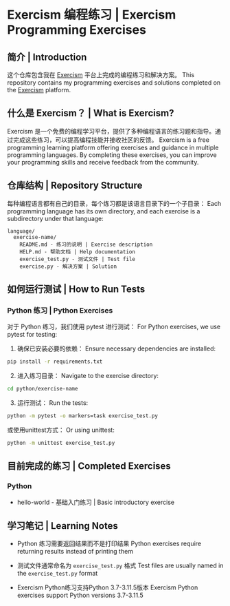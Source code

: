 # Exercism 编程练习 | Exercism Programming Exercises

## 简介 | Introduction

这个仓库包含我在 [Exercism](https://exercism.org/) 平台上完成的编程练习和解决方案。
This repository contains my programming exercises and solutions completed on the [Exercism](https://exercism.org/) platform.

## 什么是 Exercism？ | What is Exercism?

Exercism 是一个免费的编程学习平台，提供了多种编程语言的练习题和指导。通过完成这些练习，可以提高编程技能并接收社区的反馈。
Exercism is a free programming learning platform offering exercises and guidance in multiple programming languages. By completing these exercises, you can improve your programming skills and receive feedback from the community.

## 仓库结构 | Repository Structure

每种编程语言都有自己的目录，每个练习都是该语言目录下的一个子目录：
Each programming language has its own directory, and each exercise is a subdirectory under that language:

```
language/
  exercise-name/
    README.md - 练习的说明 | Exercise description
    HELP.md - 帮助文档 | Help documentation
    exercise_test.py - 测试文件 | Test file
    exercise.py - 解决方案 | Solution
```

## 如何运行测试 | How to Run Tests

### Python 练习 | Python Exercises

对于 Python 练习，我们使用 pytest 进行测试：
For Python exercises, we use pytest for testing:

1. 确保已安装必要的依赖：
   Ensure necessary dependencies are installed:

```bash
pip install -r requirements.txt
```

2. 进入练习目录：
   Navigate to the exercise directory:

```bash
cd python/exercise-name
```

3. 运行测试：
   Run the tests:

```bash
python -m pytest -o markers=task exercise_test.py
```

或使用unittest方式：
Or using unittest:

```bash
python -m unittest exercise_test.py
```

## 目前完成的练习 | Completed Exercises

### Python
- hello-world - 基础入门练习 | Basic introductory exercise

## 学习笔记 | Learning Notes

- Python 练习需要返回结果而不是打印结果
  Python exercises require returning results instead of printing them

- 测试文件通常命名为 `exercise_test.py` 格式
  Test files are usually named in the `exercise_test.py` format

- Exercism Python练习支持Python 3.7-3.11.5版本
  Exercism Python exercises support Python versions 3.7-3.11.5